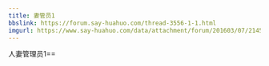 ```yaml
---
title: 妻管员1
bbslink: https://forum.say-huahuo.com/thread-3556-1-1.html
imgurl: https://www.say-huahuo.com/data/attachment/forum/201603/07/214520pb7neofpn6fxpojg.jpg
---
```


人妻管理员1==<!--more-->
